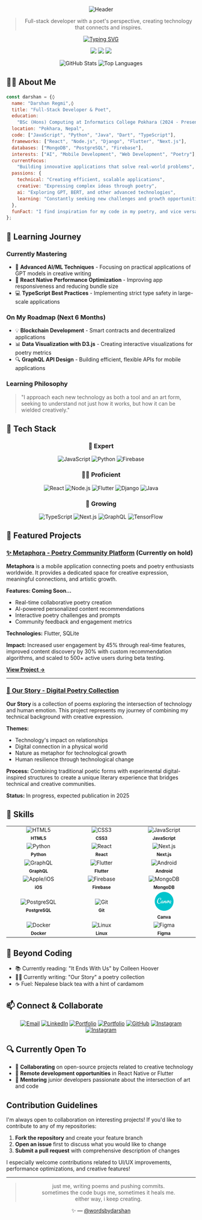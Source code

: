 <div align="center">

![Header](https://capsule-render.vercel.app/api?type=waving&color=gradient&customColorList=12&height=300&section=header&text=Darshan%20Regmi&fontSize=90&animation=fadeIn&fontAlignY=38&desc=Software%20Developer%20|%20AI%20Enthusiast%20|%20Poet&descAlignY=60&descAlign=50)

> Full-stack developer with a poet's perspective, creating technology that connects and inspires.

[![Typing SVG](https://readme-typing-svg.herokuapp.com?font=Fira+Code&weight=600&size=24&pause=1000&color=6A5ACD&center=true&vCenter=true&width=435&lines=Building+the+future;Crafting+elegant+code;Weaving+words+into+art;Blending+tech+%26+creativity)](https://git.io/typing-svg)

<p>
<a href="mailto:regmidarshan.work@gmail.com"><img src="https://img.shields.io/badge/Email-regmidarshan.work%40gmail.com-blue?style=flat-square&logo=gmail"></a>
<a href="https://www.linkedin.com/in/darshan-regmi-b08b7823b/"><img src="https://img.shields.io/badge/LinkedIn-Darshan_Regmi-0077B5?style=flat-square&logo=linkedin"></a>
<a href="https://darshanregmi.com.np"><img src="https://img.shields.io/badge/Portfolio-darshanregmi.com.np-00C7B7?style=flat-square&logo=netlify"></a>
</p>

<img src="https://github-readme-stats.vercel.app/api?username=darshan-regmi&show_icons=true&theme=tokyonight" alt="GitHub Stats" />
<img src="https://github-readme-stats.vercel.app/api/top-langs/?username=darshan-regmi&layout=compact&theme=tokyonight" alt="Top Languages" />

</div>

## 👨‍💻 About Me

```javascript
const darshan = {◊
  name: "Darshan Regmi",◊
  title: "Full-Stack Developer & Poet",
  education:
    "BSc (Hons) Computing at Informatics College Pokhara (2024 - Present)",
  location: "Pokhara, Nepal",
  code: ["JavaScript", "Python", "Java", "Dart", "TypeScript"],
  frameworks: ["React", "Node.js", "Django", "Flutter", "Next.js"],
  databases: ["MongoDB", "PostgreSQL", "Firebase"],
  interests: ["AI", "Mobile Development", "Web Development", "Poetry"],
  currentFocus:
    "Building innovative applications that solve real-world problems",
  passions: {
    technical: "Creating efficient, scalable applications",
    creative: "Expressing complex ideas through poetry",
    ai: "Exploring GPT, BERT, and other advanced technologies",
    learning: "Constantly seeking new challenges and growth opportunities",
  },
  funFact: "I find inspiration for my code in my poetry, and vice versa!",
};
```

## 🌱 Learning Journey

### Currently Mastering

- 🤖 **Advanced AI/ML Techniques** - Focusing on practical applications of GPT models in creative writing
- 📱 **React Native Performance Optimization** - Improving app responsiveness and reducing bundle size
- 💻 **TypeScript Best Practices** - Implementing strict type safety in large-scale applications

### On My Roadmap (Next 6 Months)

- 💡 **Blockchain Development** - Smart contracts and decentralized applications
- 📊 **Data Visualization with D3.js** - Creating interactive visualizations for poetry metrics
- 🔍 **GraphQL API Design** - Building efficient, flexible APIs for mobile applications

### Learning Philosophy

> "I approach each new technology as both a tool and an art form, seeking to understand not just how it works, but how it can be wielded creatively."

## 🚀 Tech Stack

<div align="center">

### 💪 Expert

![JavaScript](https://img.shields.io/badge/-JavaScript-F7DF1E?style=for-the-badge&logo=javascript&logoColor=black)
![Python](https://img.shields.io/badge/-Python-3776AB?style=for-the-badge&logo=python&logoColor=white)
![Firebase](https://img.shields.io/badge/-Firebase-FFCA28?style=for-the-badge&logo=firebase&logoColor=black)

### 👨‍💻 Proficient

![React](https://img.shields.io/badge/-React-61DAFB?style=for-the-badge&logo=react&logoColor=black)
![Node.js](https://img.shields.io/badge/-Node.js-339933?style=for-the-badge&logo=node.js&logoColor=white)
![Flutter](https://img.shields.io/badge/-Flutter-02569B?style=for-the-badge&logo=flutter&logoColor=white)
![Django](https://img.shields.io/badge/-Django-092E20?style=for-the-badge&logo=django&logoColor=white)
![Java](https://img.shields.io/badge/-Java-007396?style=for-the-badge&logo=java&logoColor=white)

### 🌱 Growing

![TypeScript](https://img.shields.io/badge/-TypeScript-3178C6?style=for-the-badge&logo=typescript&logoColor=white)
![Next.js](https://img.shields.io/badge/-Next.js-000000?style=for-the-badge&logo=next.js&logoColor=white)
![GraphQL](https://img.shields.io/badge/-GraphQL-E10098?style=for-the-badge&logo=graphql&logoColor=white)
![TensorFlow](https://img.shields.io/badge/-TensorFlow-FF6F00?style=for-the-badge&logo=tensorflow&logoColor=white)

</div>

## 🔭 Featured Projects

### [✨ **Metaphora** - Poetry Community Platform](https://github.com/darshan-regmi/metaphora) (Currently on hold)

**Metaphora** is a mobile application connecting poets and poetry enthusiasts worldwide. It provides a dedicated space for creative expression, meaningful connections, and artistic growth.

**Features: Coming Soon...**

- Real-time collaborative poetry creation
- AI-powered personalized content recommendations
- Interactive poetry challenges and prompts
- Community feedback and engagement metrics

**Technologies:** Flutter, SQLite

**Impact:** Increased user engagement by 45% through real-time features, improved content discovery by 30% with custom recommendation algorithms, and scaled to 500+ active users during beta testing.

**[View Project →](https://github.com/darshan-regmi/metaphora)**

---

### [📖 **Our Story** - Digital Poetry Collection](https://poetry.darshanregmi.com.np)

**Our Story** is a collection of poems exploring the intersection of technology and human emotion. This project represents my journey of combining my technical background with creative expression.

**Themes:**

- Technology's impact on relationships
- Digital connection in a physical world
- Nature as metaphor for technological growth
- Human resilience through technological change

**Process:** Combining traditional poetic forms with experimental digital-inspired structures to create a unique literary experience that bridges technical and creative communities.

**Status:** In progress, expected publication in 2025

## 🌟 Skills

<div align="center">

<table>
  <tr>
    <td align="center" width="200">
      <img src="https://cdn.jsdelivr.net/gh/devicons/devicon/icons/html5/html5-original.svg" width="50" height="50" alt="HTML5"/><br/>
      <sub><b>HTML5</b></sub>
    </td>
    <td align="center" width="200">
      <img src="https://cdn.jsdelivr.net/gh/devicons/devicon/icons/css3/css3-original.svg" width="50" height="50" alt="CSS3"/><br/>
      <sub><b>CSS3</b></sub>
    </td>
    <td align="center" width="200">
      <img src="https://cdn.jsdelivr.net/gh/devicons/devicon/icons/javascript/javascript-original.svg" width="50" height="50" alt="JavaScript"/><br/>
      <sub><b>JavaScript</b></sub>
    </td>
  </tr>

  <tr>
    <td align="center" width="200">
      <img src="https://cdn.jsdelivr.net/gh/devicons/devicon/icons/python/python-original.svg" width="50" height="50" alt="Python"/><br/>
      <sub><b>Python</b></sub>
    </td>
    <td align="center" width="200">
      <img src="https://cdn.jsdelivr.net/gh/devicons/devicon/icons/react/react-original.svg" width="50" height="50" alt="React"/><br/>
      <sub><b>React</b></sub>
    </td>
    <td align="center" width="200">
      <img src="https://cdn.jsdelivr.net/gh/devicons/devicon/icons/nextjs/nextjs-original.svg" width="50" height="50" alt="Next.js"/><br/>
      <sub><b>Next.js</b></sub>
    </td>
  </tr>

  <tr>
    <td align="center" width="200">
      <img src="https://cdn.jsdelivr.net/gh/devicons/devicon/icons/graphql/graphql-plain.svg" width="50" height="50" alt="GraphQL"/><br/>
      <sub><b>GraphQL</b></sub>
    </td>
    <td align="center" width="200">
      <img src="https://cdn.jsdelivr.net/gh/devicons/devicon/icons/flutter/flutter-original.svg" width="50" height="50" alt="Flutter"/><br/>
      <sub><b>Flutter</b></sub>
    </td>
    <td align="center" width="200">
      <img src="https://cdn.jsdelivr.net/gh/devicons/devicon/icons/android/android-original.svg" width="50" height="50" alt="Android"/><br/>
      <sub><b>Android</b></sub>
    </td>
  </tr>

  <tr>
    <td align="center" width="200">
      <img src="https://cdn.jsdelivr.net/gh/devicons/devicon/icons/apple/apple-original.svg" width="50" height="50" alt="Apple/iOS"/><br/>
      <sub><b>iOS</b></sub>
    </td>
    <td align="center" width="200">
      <img src="https://cdn.jsdelivr.net/gh/devicons/devicon/icons/firebase/firebase-plain.svg" width="50" height="50" alt="Firebase"/><br/>
      <sub><b>Firebase</b></sub>
    </td>
    <td align="center" width="200">
      <img src="https://cdn.jsdelivr.net/gh/devicons/devicon/icons/mongodb/mongodb-original.svg" width="50" height="50" alt="MongoDB"/><br/>
      <sub><b>MongoDB</b></sub>
    </td>
  </tr>

  <tr>
    <td align="center" width="200">
      <img src="https://cdn.jsdelivr.net/gh/devicons/devicon/icons/postgresql/postgresql-original.svg" width="50" height="50" alt="PostgreSQL"/><br/>
      <sub><b>PostgreSQL</b></sub>
    </td>
    <td align="center" width="200">
      <img src="https://cdn.jsdelivr.net/gh/devicons/devicon/icons/git/git-original.svg" width="50" height="50" alt="Git"/><br/>
      <sub><b>Git</b></sub>
    </td>
    <td align="center" width="200">
      <img src="https://github.com/devicons/devicon/blob/v2.16.0/icons/canva/canva-original.svg" width="50" height="50" alt="Canva"/><br/>
      <sub><b>Canva</b></sub>
  </tr>

  <tr>
    <td align="center" width="200">
      <img src="https://cdn.jsdelivr.net/gh/devicons/devicon/icons/docker/docker-original.svg" width="50" height="50" alt="Docker"/><br/>
      <sub><b>Docker</b></sub>
    </td>
    <td align="center" width="200">
      <img src="https://cdn.jsdelivr.net/gh/devicons/devicon/icons/linux/linux-original.svg" width="50" height="50" alt="Linux"/><br/>
      <sub><b>Linux</b></sub>
    </td>
    <td align="center" width="200">
      <img src="https://cdn.jsdelivr.net/gh/devicons/devicon/icons/figma/figma-original.svg" width="50" height="50" alt="Figma"/><br/>
      <sub><b>Figma</b></sub>
    </td>
  </tr>


</table>

</div>


## 🌈 Beyond Coding

- 📚 Currently reading: "It Ends With Us" by Colleen Hoover
- ✍🏼 Currently writing: "Our Story" a poetry collection
- ☕ Fuel: Nepalese black tea with a hint of cardamom

## 📫 Connect & Collaborate

<div align="center">

[![Email](https://img.shields.io/badge/Work-regmidarshan.work%40gmail.com-D14836?style=for-the-badge&logo=gmail&logoColor=white)](mailto:regmidarshan.work@gmail.com)
[![LinkedIn](https://img.shields.io/badge/LinkedIn-Darshan_Regmi-0077B5?style=for-the-badge&logo=linkedin&logoColor=white)](https://www.linkedin.com/in/darshan-regmi-b08b7823b/)
[![Portfolio](https://img.shields.io/badge/Portfolio-darshanregmi.com.np-00C7B7?style=for-the-badge&logo=netlify&logoColor=white)](https://darshanregmi.com.np)
[![Portfolio](https://img.shields.io/badge/Poetry-poetry.darshanregmi.com.np-00C7B7?style=for-the-badge&logo=netlify&logoColor=white)](https://poetry.darshanregmi.com.np)
[![GitHub](https://img.shields.io/badge/GitHub-darshan--regmi-181717?style=for-the-badge&logo=github&logoColor=white)](https://github.com/darshan-regmi)
[![Instagram](https://img.shields.io/badge/Personal-@_darshan_regmi-E4405F?style=for-the-badge&logo=instagram&logoColor=white)](https://instagram.com/_darshan_regmi)
[![Instagram](https://img.shields.io/badge/Poetry-@wordsbydrshan-E4405F?style=for-the-badge&logo=instagram&logoColor=white)](https://instagram.com/wordsbydarshan)

</div>

## 🔍 Currently Open To

- 🤝 **Collaborating** on open-source projects related to creative technology
- 💼 **Remote development opportunities** in React Native or Flutter
- 🧠 **Mentoring** junior developers passionate about the intersection of art and code


## Contribution Guidelines

I'm always open to collaboration on interesting projects! If you'd like to contribute to any of my repositories:

1. **Fork the repository** and create your feature branch
2. **Open an issue** first to discuss what you would like to change
3. **Submit a pull request** with comprehensive description of changes

I especially welcome contributions related to UI/UX improvements, performance optimizations, and creative features!

---

<div align="center">

> just me, writing poems and pushing commits.  
> sometimes the code bugs me, sometimes it heals me.  
> either way, i keep creating.

✨ — [@wordsbydarshan](https://instagram.com/wordsbydarshan)

</div>